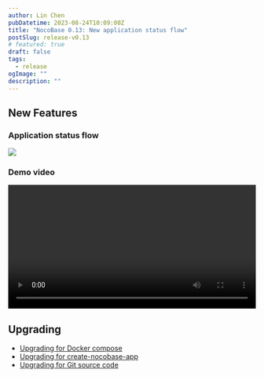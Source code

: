 ```yaml
---
author: Lin Chen
pubDatetime: 2023-08-24T10:09:00Z
title: "NocoBase 0.13: New application status flow"
postSlug: release-v0.13
# featured: true
draft: false
tags:
  - release
ogImage: ""
description: ""
---
```


## New Features

### Application status flow

<img src="https://nocobase.oss-cn-beijing.aliyuncs.com/57c8e420be0c9c27392d793d5073c060.png" />

### Demo video

<video controls width="100%">
  <source src="https://nocobase.oss-cn-beijing.aliyuncs.com/6430cb4ca6310724a7c25a256bce995f.mp4" type="video/mp4" />
</video>

## Upgrading

- [Upgrading for Docker compose](https://docs.nocobase.com/welcome/getting-started/upgrading/docker-compose)
- [Upgrading for create-nocobase-app](https://docs.nocobase.com/welcome/getting-started/upgrading/create-nocobase-app)
- [Upgrading for Git source code](https://docs.nocobase.com/welcome/getting-started/upgrading/git-clone)
